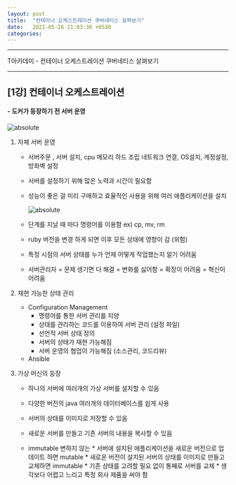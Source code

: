 ```yaml
---
layout: post
title:  "컨테이너 오케스트레이션 쿠버네티스 살펴보기"
date:   2021-05-26 21:03:36 +0530
categories:
---
```

---

T아카데미 - 컨테이너 오케스트레이션 쿠버네티스 살펴보기

---

## [1강] 컨테이너 오케스트레이션

#### - **도커가 등장하기 전 서버 운영**
  <img data-action="zoom" src='{{ "/image/63.PNG" | relative_url }}' alt='absolute'>

  1. 자체 서버 운영
      - 서버주문 , 서버 설치, cpu 메모리 하드 조립 네트워크 연결, OS설치, 계정설정, 방화벽 설정
      - 서버를 설정하기 위해 많은 노력과 시간이 필요함
      - 성능이 좋은 걸 미리 구매하고 효율적인 사용을 위해 여러 애플리케이션을 설치

        <img data-action="zoom" src='{{ "/image/63.PNG" | relative_url }}' alt='absolute'>

      - 단계를 지날 때 마다 명령어를 이용함 ex)  cp, mv, rm
      - ruby 버전을 변경 하게 되면 이후 모든 상태에 영향이 감 (위험)
      - 특정 시점의 서버 상태를 누가 언제 어떻게 작업했는지 알기 어려움
      - 서버관리자 = 문제 생기면 다 해결 = 변화를 싫어함 = 확장이 어려움 = 혁신이 어려움

  2. 재현 가능한 상태 관리
      - Configuration Management
          * 명령어를 통한 서버 관리를 지양
          * 상태를 관리하는 코드를 이용하여 서버 관리 (설정 파일)
          * 선언적 서버 상태 정의
          * 서버의 상태가 재현 가능해짐
          * 서버 운영의 협업이 가능해짐 (소스관리, 코드리뷰)
      - Ansible

  3. 가상 머신의 등장
      - 하나의 서버에 여러개의 가상 서버를 설치할 수 있음
      - 다양한 버전의 java 여러개의 데이터베이스를 쉽게 사용
      - 서버의 상태를 이미지로 저장할 수 있음
      - 새로운 서버를 만들고 기존 서버의 내용을 복사할 수 있음
 
      - immutable 변하지 않는
            * 서버에 설치된 애플리케이션을 새로운 버전으로 업데이트 하면 mutable
            * 새로운 버전이 설치된 서버의 상태를 이미지로 만들고 교체하면 immutable
            * 기존 상태를 고려할 필요 없이 통째로 서버를 교체
            * 생각보다 어렵고 느리고 특정 회사 제품을 써야 함
